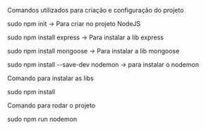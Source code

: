 Comandos utilizados para criação e configuração do projeto

sudo npm init -> Para criar no projeto NodeJS

sudo npm install express -> Para instalar a lib express

sudo npm install mongoose -> Para instalar a lib mongoose

sudo npm install --save-dev nodemon -> para instalar o nodemon


Comando para instalar as libs

sudo npm install


Comando para rodar o projeto

sudo npm run nodemon

